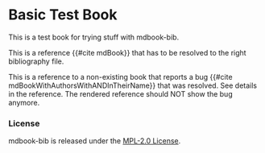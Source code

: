 # Basic Test Book

This is a test book for trying stuff with mdbook-bib.

This is a reference {{#cite mdBook}} that has to be resolved to the right bibliography file.

This is a reference to a non-existing book that reports a bug {{#cite mdBookWithAuthorsWithANDInTheirName}} that was resolved. See details in the reference. The rendered reference should NOT show the bug anymore.

### License

mdbook-bib is released under the [MPL-2.0 License](https://github.com/francisco-perez-sorrosal/mdbook-bib/blob/master/LICENSE).
